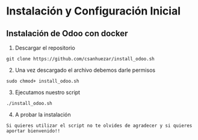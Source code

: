 # Instalación y Configuración Inicial


## Instalación de Odoo con docker
1. Descargar el repositorio
~~~
git clone https://github.com/csanhuezar/install_odoo.sh
~~~
2. Una vez descargado el archivo debemos darle permisos 
~~~
sudo chmod+ install_odoo.sh
~~~
3. Ejecutamos nuestro script
~~~
./install_odoo.sh
~~~
4. A probar la instalación
~~~
Si quieres utilizar el script no te olvides de agradecer y si quieres aportar bienvenido!!
~~~
